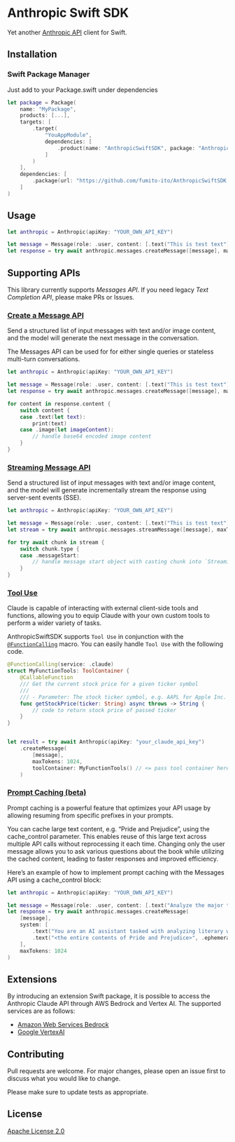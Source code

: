 # Anthropic Swift SDK

Yet another [Anthropic API](https://www.anthropic.com/api) client for Swift.

## Installation

### Swift Package Manager

Just add to your Package.swift under dependencies

```swift
let package = Package(
    name: "MyPackage",
    products: [...],
    targets: [
        .target(
            "YouAppModule",
            dependencies: [
                .product(name: "AnthropicSwiftSDK", package: "AnthropicSwiftSDK")
            ]
        )
    ],
    dependencies: [
        .package(url: "https://github.com/fumito-ito/AnthropicSwiftSDK.git", .upToNextMajor(from: "0.5.0"))
    ]
)
```

## Usage

```swift
let anthropic = Anthropic(apiKey: "YOUR_OWN_API_KEY")

let message = Message(role: .user, content: [.text("This is test text")])
let response = try await anthropic.messages.createMessage([message], maxTokens: 1024)
```

## Supporting APIs

This library currently supports _Messages API_. If you need legacy _Text Completion API_, please make PRs or Issues.

### [Create a Message API](https://docs.anthropic.com/claude/reference/messages_post)

Send a structured list of input messages with text and/or image content, and the model will generate the next message in the conversation.

The Messages API can be used for for either single queries or stateless multi-turn conversations.

```swift
let anthropic = Anthropic(apiKey: "YOUR_OWN_API_KEY")

let message = Message(role: .user, content: [.text("This is test text")])
let response = try await anthropic.messages.createMessage([message], maxTokens: 1024)

for content in response.content {
    switch content {
    case .text(let text):
        print(text)
    case .image(let imageContent):
        // handle base64 encoded image content
    }
}
```

### [Streaming Message API](https://docs.anthropic.com/claude/reference/messages-streaming)

Send a structured list of input messages with text and/or image content, and the model will generate incrementally stream the response using server-sent events (SSE).

```swift
let anthropic = Anthropic(apiKey: "YOUR_OWN_API_KEY")

let message = Message(role: .user, content: [.text("This is test text")])
let stream = try await anthropic.messages.streamMessage([message], maxTokens: 1024)

for try await chunk in stream {
    switch chunk.type {
    case .messageStart:
        // handle message start object with casting chunk into `StreamingMessageStartResponse`
    }
}
```

### [Tool Use](https://docs.anthropic.com/en/docs/build-with-claude/tool-use)

Claude is capable of interacting with external client-side tools and functions, allowing you to equip Claude with your own custom tools to perform a wider variety of tasks.

AnthropicSwiftSDK supports `Tool Use` in conjunction with the [`@FunctionCalling`](https://github.com/fumito-ito/FunctionCalling) macro. You can easily handle `Tool Use` with the following code.

```swift
@FunctionCalling(service: .claude)
struct MyFunctionTools: ToolContainer {
    @CallableFunction
    /// Get the current stock price for a given ticker symbol
    ///
    /// - Parameter: The stock ticker symbol, e.g. AAPL for Apple Inc.
    func getStockPrice(ticker: String) async throws -> String {
        // code to return stock price of passed ticker
    }
}


let result = try await Anthropic(apiKey: "your_claude_api_key")
    .createMessage(
        [message],
        maxTokens: 1024,
        toolContainer: MyFunctionTools() // <= pass tool container here
    )
```

### [Prompt Caching (beta)](https://docs.anthropic.com/en/docs/build-with-claude/prompt-caching)

Prompt caching is a powerful feature that optimizes your API usage by allowing resuming from specific prefixes in your prompts.

You can cache large text content, e.g. “Pride and Prejudice”,  using the cache_control parameter. This enables reuse of this large text across multiple API calls without reprocessing it each time. Changing only the user message allows you to ask various questions about the book while utilizing the cached content, leading to faster responses and improved efficiency.

Here’s an example of how to implement prompt caching with the Messages API using a cache_control block:

```swift
let anthropic = Anthropic(apiKey: "YOUR_OWN_API_KEY")

let message = Message(role: .user, content: [.text("Analyze the major themes in Pride and Prejudice.")])
let response = try await anthropic.messages.createMessage(
    [message],
    system: [
        .text("You are an AI assistant tasked with analyzing literary works. Your goal is to provide insightful commentary on themes, characters, and writing style.\n", nil),
        .text("<the entire contents of Pride and Prejudice>", .ephemeral)
    ],
    maxTokens: 1024
)
```
## Extensions

By introducing an extension Swift package, it is possible to access the Anthropic Claude API through AWS Bedrock and Vertex AI. The supported services are as follows:

- [Amazon Web Services Bedrock](https://github.com/fumito-ito/AnthropicSwiftSDK-Bedrock)
- [Google VertexAI](https://github.com/fumito-ito/AnthropicSwiftSDK-VertexAI)

## Contributing

Pull requests are welcome. For major changes, please open an issue first to discuss what you would like to change.

Please make sure to update tests as appropriate.

## License

[Apache License 2.0](https://choosealicense.com/licenses/apache-2.0/)

